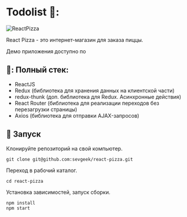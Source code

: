 # Todolist 📝:

![ReactPizza](https://cdn1.savepice.ru/uploads/2021/8/16/5466bac72430f5b70fe9f52883c85056-full.png)

React Pizza - это интернет-магазин для заказа пиццы.

Демо приложения доступно по<!--  [ссылке]('___'). -->

## 📑: Полный стек:
- ReactJS
- Redux (библиотека для хранения данных на клиентской части)
- redux-thunk (доп. библиотека для Redux. Асинхронные действия)
- React Router (библиотека для реализации переходов без перезагрузки страницы)
- Axios (библиотека для отправки AJAX-запросов)

## :rocket: Запуск

Клонируйте репозиторий на свой компьютер.
```
git clone git@github.com:sevgeek/react-pizza.git
```

Переход в рабочий каталог.
```
cd react-pizza
```
Установка зависимостей, запуск сборки.
```
npm install
npm start
```

